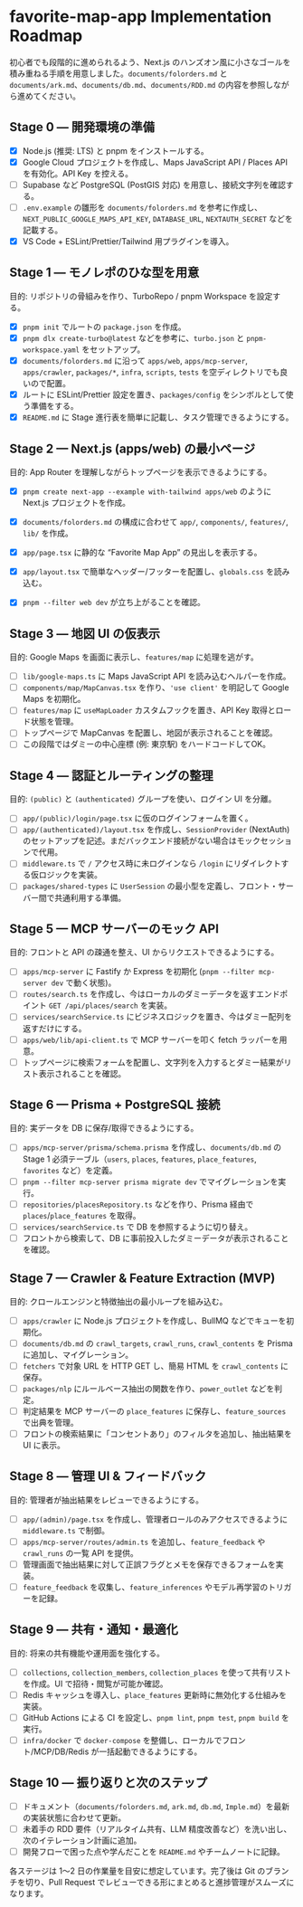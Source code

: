 # favorite-map-app Implementation Roadmap

初心者でも段階的に進められるよう、Next.js のハンズオン風に小さなゴールを積み重ねる手順を用意しました。`documents/folorders.md` と `documents/ark.md`、`documents/db.md`、`documents/RDD.md` の内容を参照しながら進めてください。

## Stage 0 — 開発環境の準備
- [x] Node.js (推奨: LTS) と pnpm をインストールする。
- [x] Google Cloud プロジェクトを作成し、Maps JavaScript API / Places API を有効化。API Key を控える。
- [ ] Supabase など PostgreSQL (PostGIS 対応) を用意し、接続文字列を確認する。
- [ ] `.env.example` の雛形を `documents/folorders.md` を参考に作成し、`NEXT_PUBLIC_GOOGLE_MAPS_API_KEY`, `DATABASE_URL`, `NEXTAUTH_SECRET` などを記載する。
- [x] VS Code + ESLint/Prettier/Tailwind 用プラグインを導入。

## Stage 1 — モノレポのひな型を用意
目的: リポジトリの骨組みを作り、TurboRepo / pnpm Workspace を設定する。
- [x] `pnpm init` でルートの `package.json` を作成。
- [x] `pnpm dlx create-turbo@latest` などを参考に、`turbo.json` と `pnpm-workspace.yaml` をセットアップ。
- [x] `documents/folorders.md` に沿って `apps/web`, `apps/mcp-server`, `apps/crawler`, `packages/*`, `infra`, `scripts`, `tests` を空ディレクトリでも良いので配置。
- [x] ルートに ESLint/Prettier 設定を置き、`packages/config` をシンボルとして使う準備をする。
- [x] `README.md` に Stage 進行表を簡単に記載し、タスク管理できるようにする。

## Stage 2 — Next.js (apps/web) の最小ページ
目的: App Router を理解しながらトップページを表示できるようにする。
- [x] `pnpm create next-app --example with-tailwind apps/web` のように Next.js プロジェクトを作成。
- [x] `documents/folorders.md` の構成に合わせて `app/`, `components/`, `features/`, `lib/` を作成。
- [x] `app/page.tsx` に静的な “Favorite Map App” の見出しを表示する。
- [x] `app/layout.tsx` で簡単なヘッダー/フッターを配置し、`globals.css` を読み込む。
- [x] `pnpm --filter web dev` が立ち上がることを確認。


## Stage 3 — 地図 UI の仮表示
目的: Google Maps を画面に表示し、`features/map` に処理を逃がす。
- [ ] `lib/google-maps.ts` に Maps JavaScript API を読み込むヘルパーを作成。
- [ ] `components/map/MapCanvas.tsx` を作り、`'use client'` を明記して Google Maps を初期化。
- [ ] `features/map` に `useMapLoader` カスタムフックを置き、API Key 取得とロード状態を管理。
- [ ] トップページで MapCanvas を配置し、地図が表示されることを確認。
- [ ] この段階ではダミーの中心座標 (例: 東京駅) をハードコードしてOK。

## Stage 4 — 認証とルーティングの整理
目的: `(public)` と `(authenticated)` グループを使い、ログイン UI を分離。
- [ ] `app/(public)/login/page.tsx` に仮のログインフォームを置く。
- [ ] `app/(authenticated)/layout.tsx` を作成し、`SessionProvider` (NextAuth) のセットアップを記述。まだバックエンド接続がない場合はモックセッションで代用。
- [ ] `middleware.ts` で `/` アクセス時に未ログインなら `/login` にリダイレクトする仮ロジックを実装。
- [ ] `packages/shared-types` に `UserSession` の最小型を定義し、フロント・サーバー間で共通利用する準備。

## Stage 5 — MCP サーバーのモック API
目的: フロントと API の疎通を整え、UI からリクエストできるようにする。
- [ ] `apps/mcp-server` に Fastify か Express を初期化 (`pnpm --filter mcp-server dev` で動く状態)。
- [ ] `routes/search.ts` を作成し、今はローカルのダミーデータを返すエンドポイント `GET /api/places/search` を実装。
- [ ] `services/searchService.ts` にビジネスロジックを置き、今はダミー配列を返すだけにする。
- [ ] `apps/web/lib/api-client.ts` で MCP サーバーを叩く fetch ラッパーを用意。
- [ ] トップページに検索フォームを配置し、文字列を入力するとダミー結果がリスト表示されることを確認。

## Stage 6 — Prisma + PostgreSQL 接続
目的: 実データを DB に保存/取得できるようにする。
- [ ] `apps/mcp-server/prisma/schema.prisma` を作成し、`documents/db.md` の Stage 1 必須テーブル（`users`, `places`, `features`, `place_features`, `favorites` など）を定義。
- [ ] `pnpm --filter mcp-server prisma migrate dev` でマイグレーションを実行。
- [ ] `repositories/placesRepository.ts` などを作り、Prisma 経由で `places`/`place_features` を取得。
- [ ] `services/searchService.ts` で DB を参照するように切り替え。
- [ ] フロントから検索して、DB に事前投入したダミーデータが表示されることを確認。

## Stage 7 — Crawler & Feature Extraction (MVP)
目的: クロールエンジンと特徴抽出の最小ループを組み込む。
- [ ] `apps/crawler` に Node.js プロジェクトを作成し、BullMQ などでキューを初期化。
- [ ] `documents/db.md` の `crawl_targets`, `crawl_runs`, `crawl_contents` を Prisma に追加し、マイグレーション。
- [ ] `fetchers` で対象 URL を HTTP GET し、簡易 HTML を `crawl_contents` に保存。
- [ ] `packages/nlp` にルールベース抽出の関数を作り、`power_outlet` などを判定。
- [ ] 判定結果を MCP サーバーの `place_features` に保存し、`feature_sources` で出典を管理。
- [ ] フロントの検索結果に「コンセントあり」のフィルタを追加し、抽出結果を UI に表示。

## Stage 8 — 管理 UI & フィードバック
目的: 管理者が抽出結果をレビューできるようにする。
- [ ] `app/(admin)/page.tsx` を作成し、管理者ロールのみアクセスできるように `middleware.ts` で制御。
- [ ] `apps/mcp-server/routes/admin.ts` を追加し、`feature_feedback` や `crawl_runs` の一覧 API を提供。
- [ ] 管理画面で抽出結果に対して正誤フラグとメモを保存できるフォームを実装。
- [ ] `feature_feedback` を収集し、`feature_inferences` やモデル再学習のトリガーを記録。

## Stage 9 — 共有・通知・最適化
目的: 将来の共有機能や運用面を強化する。
- [ ] `collections`, `collection_members`, `collection_places` を使って共有リストを作成。UI で招待・閲覧が可能か確認。
- [ ] Redis キャッシュを導入し、`place_features` 更新時に無効化する仕組みを実装。
- [ ] GitHub Actions による CI を設定し、`pnpm lint`, `pnpm test`, `pnpm build` を実行。
- [ ] `infra/docker` で `docker-compose` を整備し、ローカルでフロント/MCP/DB/Redis が一括起動できるようにする。

## Stage 10 — 振り返りと次のステップ
- [ ] ドキュメント（`documents/folorders.md`, `ark.md`, `db.md`, `Imple.md`）を最新の実装状態に合わせて更新。
- [ ] 未着手の RDD 要件（リアルタイム共有、LLM 精度改善など）を洗い出し、次のイテレーション計画に追加。
- [ ] 開発フローで困った点や学んだことを `README.md` やチームノートに記録。

各ステージは 1～2 日の作業量を目安に想定しています。完了後は Git のブランチを切り、Pull Request でレビューできる形にまとめると進捗管理がスムーズになります。
